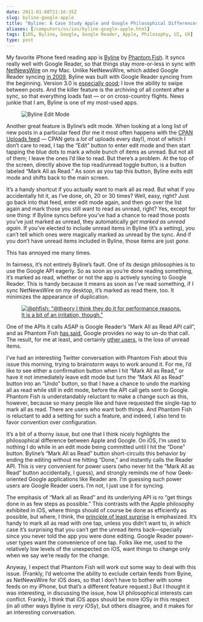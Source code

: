 ```yaml
--- 
date: 2011-01-08T21:16:35Z
slug: byline-google-apple
title: "Byline: A Case Study Apple and Google Philosophical Differences"
aliases: [/computers/os/ios/byline-google-apple.html]
tags: [iOS, Byline, Google, Google Reader, Apple, Philosophy, UI, UX]
type: post
---
```


My favorite iPhone feed reading app is [Byline] by [Phantom Fish]. It syncs
really well with Google Reader, so that things stay more-or-less in sync with
[NetNewsWire] on my Mac. Unlike NetNewsWire, which added Google Reader syncing
[in 2009], Byline was built with Google Reader syncing from the beginning.
Version 3.0 is [especially good]; I love the ability to swipe between posts. And
the killer feature is the archiving of all content after a sync, so that
everything loads fast — or on cross-country flights. News junkie that I am,
Byline is one of my most-used apps.

<figure class="left"><img src="/2011/01/byline-google-apple/edit_mode.png" alt="Byline Edit Mode" /></figure>

Another great feature is Byline’s edit mode. When looking at a long list of new
posts in a particular feed (for me it most often happens with the [CPAN Uploads
feed] — CPAN gets a *lot* of uploads every day!), most of which I don’t care to
read, I tap the “Edit” button to enter edit mode and then start tapping the blue
dots to mark a whole bunch of items as unread. But not all of them; I leave the
ones I’d like to read. But there’s a problem. At the top of the screen, directly
above the top read/unread toggle button, is a button labeled “Mark All as Read.”
As soon as you tap this button, Byline exits edit mode and shifts back to the
main screen.

It’s a handy shortcut if you actually want to mark all as read. But what if you
accidentally hit it, as I’ve done, oh, 20 or 30 times? Well, easy, right? Just
go back into that feed, enter edit mode again, and then go over the list again
and mark those you still want to read as unread, right? Yes, except for one
thing: if Byline syncs before you’ve had a chance to read those posts you’ve
just marked as unread, they automatically *get marked as unread again*. If
you’ve elected to include unread items in Byline (it’s a setting), you can’t
tell which ones were magically marked as unread by the sync. And if you don’t
have unread items included in Byline, those items are just *gone.*

This has annoyed me many times.

In fairness, it’s not entirely Byline’s fault. One of its design philosophies is
to use the Google API eagerly. So as soon as you’re done reading something, it’s
marked as read, whether or not the app is actively syncing to Google Reader.
This is handy because it means as soon as I’ve read something, if I sync
NetNewsWire on my desktop, it’s marked as read there, too. It minimizes the
appearance of duplication.

<figure><a href="https://twitter.com/#!/phfish/status/17540435819896832"><img src="/2011/01/byline-google-apple/phfish_tweet.png" alt="@phfish: “@theory I think they do it for performance reasons. It is a bit of an irritation, though.”" /></a></figure>

One of the APIs it calls ASAP is Google Reader’s “Mark All as Read API call”,
and as Phantom Fish [has said], Google provides no way to un-do that call. The
result, for me at least, and certainly [other users], is the loss of unread
items.

I’ve had an interesting Twitter conversation with Phantom Fish about this issue
this morning, trying to brainstorm ways to work around it. For me, I’d like to
see either a confirmation button when I hit “Mark All as Read,” or have it not
immediately leave edit mode but turn the “Mark All as Read” button into an
“Undo” button, so that I have a chance to undo the marking all as read while
still in edit mode, before the API call gets sent to Google. Phantom Fish is
understandably reluctant to make a change such as this, however, because so many
people like and have requested the single-tap to mark all as read. There are
users who want both things. And Phantom Fish is reluctant to add a setting for
such a feature, and indeed, I also tend to favor convention over configuration.

It’s a bit of a thorny issue, but one that I think nicely highlights the
philosophical difference between Apple and Google. On iOS, I’m used to nothing I
do while in an edit mode being committed until I hit the “Done” button. Byline’s
“Mark All as Read” button short-circuits this behavior by ending the editing
without me hitting “Done,” and instantly calls the Reader API. This is very
convenient for power users (who never hit the “Mark All as Read” button
accidentally, I guess), and strongly reminds me of how Geek-oriented Google
applications like Reader are. I’m guessing such power users are Google Reader
users. I’m not, I just use it for syncing.

The emphasis of “Mark all as Read” and its underlying API is ro “get things done
in as few steps as possible.” This contrasts with the Apple philosophy exhibited
in iOS, where things should of course be done as efficiently as possible, but
where, I think, the [principle of least surprise] is emphasized. It’s handy to
mark all as read with one tap, unless you didn’t want to, in which case it’s
surprising that you can’t get the unread items back—specially since you never
told the app you were done editing. Google Reader power-user types want the
convenience of one tap. Folks like me, used to the relatively low levels of the
unexpected on iOS, want things to change only when we say we’re ready for the
change.

Anyway, I expect that Phantom Fish will work out some way to deal with this
issue. (Frankly, I’d welcome the ability to exclude certain feeds from Byine, as
NetNewsWire for iOS does, so that I don’t have to bother with some feeds on my
iPhone, but that’s a different feature request.) But I thought it was
interesting, in discussing the issue, how UI philosophical interests can
conflict. Frankly, I think that iOS apps should be more iOSy in this respect (in
all other ways Byline is *very* iOSy), but others disagree, and it makes for an
interesting conversation.

  [Byline]: http://www.phantomfish.com/byline.html
    "Phantom Fish - Byline - Google Reader on the go."
  [Phantom Fish]: http://www.phantomfish.com/
  [NetNewsWire]: http://netnewswireapp.com/mac/
  [in 2009]: http://www.macworld.com/article/142009/2009/07/netnewswire_32_beta_arrives_with_google_reader_syncing.html
    "Macworld: “NetNewsWire 3.2 beta arrives with Google Reader syncing”"
  [especially good]: http://www.macworld.com/appguide/app.html?id=87018
  [CPAN Uploads feed]: http://search.cpan.org/uploads.rdf
  [has said]: https://twitter.com/#!/phfish/status/17147289806045184
  [other users]: https://twitter.com/#!/flynjets/status/17112345658527744
    "@flynjets: ”@phfish Bug: Mark all as read, then edit - mark item as unread, then sync. Unread items disappear every time.”"
  [principle of least surprise]: https://en.wikipedia.org/wiki/Principle_of_least_astonishment
